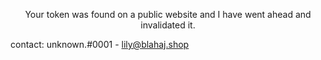 <p align="center">
  Your token was found on a public website and I have went ahead and invalidated it.
  
  contact: unknown.#0001 - lily@blahaj.shop
</p>
